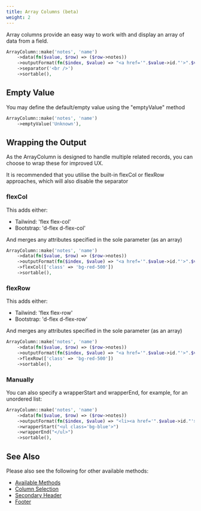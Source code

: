 ```yaml
---
title: Array Columns (beta)
weight: 2
---
```


Array columns provide an easy way to work with and display an array of data from a field.

```php
ArrayColumn::make('notes', 'name')
    ->data(fn($value, $row) => ($row->notes))
    ->outputFormat(fn($index, $value) => "<a href='".$value->id."'>".$value->name."</a>")
    ->separator('<br />')
    ->sortable(),
```

## Empty Value
You may define the default/empty value using the "emptyValue" method

```php
ArrayColumn::make('notes', 'name')
    ->emptyValue('Unknown'),
```

## Wrapping the Output

As the ArrayColumn is designed to handle multiple related records, you can choose to wrap these for improved UX.

It is recommended that you utilise the built-in flexCol or flexRow approaches, which will also disable the separator

### flexCol
This adds either:
- Tailwind: 'flex flex-col'
- Bootstrap: 'd-flex d-flex-col'

And merges any attributes specified in the sole parameter (as an array)
```php
ArrayColumn::make('notes', 'name')
    ->data(fn($value, $row) => ($row->notes))
    ->outputFormat(fn($index, $value) => "<a href='".$value->id."'>".$value->name."</a>")
    ->flexCol(['class' => 'bg-red-500'])
    ->sortable(),
```

### flexRow

This adds either:
- Tailwind: 'flex flex-row'
- Bootstrap: 'd-flex d-flex-row'

And merges any attributes specified in the sole parameter (as an array)
```php
ArrayColumn::make('notes', 'name')
    ->data(fn($value, $row) => ($row->notes))
    ->outputFormat(fn($index, $value) => "<a href='".$value->id."'>".$value->name."</a>")
    ->flexRow(['class' => 'bg-red-500'])
    ->sortable(),
```

### Manually

You can also specify a wrapperStart and wrapperEnd, for example, for an unordered list:

```php
ArrayColumn::make('notes', 'name')
    ->data(fn($value, $row) => ($row->notes))
    ->outputFormat(fn($index, $value) => "<li><a href='".$value->id."'>".$value->name."</a></li>")
    ->wrapperStart("<ul class='bg-blue'>")
    ->wrapperEnd("</ul>")
    ->sortable(),
```

## See Also

Please also see the following for other available methods:
<ul>
    <li>
        <a href="https://rappasoft.com/docs/laravel-livewire-tables/v3/columns/available-methods">Available Methods</a>
    </li>
    <li>
        <a href="https://rappasoft.com/docs/laravel-livewire-tables/v3/columns/column-selection">Column Selection</a>
    </li>
    <li>
        <a href="https://rappasoft.com/docs/laravel-livewire-tables/v3/columns/secondary-header">Secondary Header</a>
    </li>
    <li>
        <a href="https://rappasoft.com/docs/laravel-livewire-tables/v3/columns/footer">Footer</a>
    </li>
</ul>